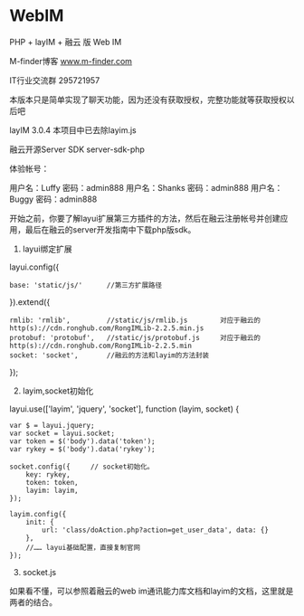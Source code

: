 # WebIM

PHP + layIM + 融云 版 Web IM

M-finder博客  www.m-finder.com

IT行业交流群   295721957

本版本只是简单实现了聊天功能，因为还没有获取授权，完整功能就等获取授权以后吧

layIM 3.0.4          本项目中已去除layim.js

融云开源Server SDK    server-sdk-php


体验帐号：

用户名：Luffy   密码：admin888 
用户名：Shanks  密码：admin888 
用户名：Buggy   密码：admin888 


开始之前，你要了解layui扩展第三方插件的方法，然后在融云注册帐号并创建应用，最后在融云的server开发指南中下载php版sdk。

1. layui绑定扩展


layui.config({

    base: 'static/js/'      //第三方扩展路径
    
}).extend({

    rmlib: 'rmlib',         //static/js/rmlib.js        对应于融云的http(s)://cdn.ronghub.com/RongIMLib-2.2.5.min.js
    protobuf: 'protobuf',   //static/js/protobuf.js     对应于融云的http(s)://cdn.ronghub.com/RongIMLib-2.2.5.min
    socket: 'socket',       //融云的方法和layim的方法封装
    
});


2. layim,socket初始化

layui.use(['layim', 'jquery', 'socket'], function (layim, socket) {

    var $ = layui.jquery;
    var socket = layui.socket;
    var token = $('body').data('token');
    var rykey = $('body').data('rykey');
    
    socket.config({     // socket初始化。
        key: rykey,
        token: token,
        layim: layim,
    });

    layim.config({
        init: {
            url: 'class/doAction.php?action=get_user_data', data: {}
        },
        //…… layui基础配置，直接复制官网
    });  


3. socket.js

如果看不懂，可以参照着融云的web im通讯能力库文档和layim的文档，这里就是两者的结合。



